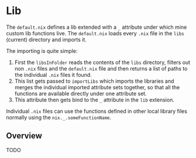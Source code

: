 # Lib

The `default.nix` defines a lib extended with a `_` attribute under which mine
custom lib functions live. The `default.nix` loads every `.nix` file in the
`libs` (current) directory and imports it.

The importing is quite simple:
1. First the `libsInFolder` reads the contents of the `libs` directory, filters
   out non `.nix` files and the `default.nix` file and then returns a list of
   paths to the individual `.nix` files it found.
2. This list gets passed to `importLibs` which imports the libraries and
   merges the individual imported attribute sets together, so that all the
   functions are available directly under one attribute set.
3. This attribute then gets bind to the `_` attribute in the `lib` extension.

Individual `.nix` files can use the functions defined in other local library
files normally using the `nix._.someFunctionName`.

## Overview
TODO
